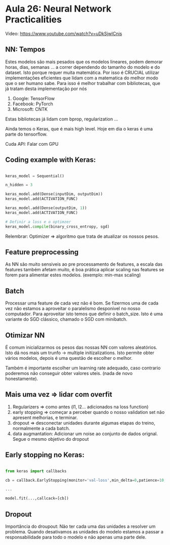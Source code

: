 # Aula 26:  Neural Network Practicalities

Video: https://www.youtube.com/watch?v=uDkSjwlCnis

## NN: Tempos 

Estes modelos são mais pesados que os modelos lineares, podem demorar horas, dias, semanas ... a correr dependendo do tamanho do modelo e do dataset. Isto porque requer muita matemática. Por isso é CRUCIAL utilizar implementações eficientes que lidam com a matematica do melhor modo que o ser humano sabe. Para isso é melhor trabalhar com bibliotecas, que já tratam desta implementação por nós

1. Google: TensorFlow
2. Facebook: PyTorch
3. Microsoft: CNTK

Estas bibliotecas já lidam com bprop, regularization ...

Ainda temos o Keras, que é mais high level. Hoje em dia o keras é uma parte do tensorflow. 

Cuda API: Falar com GPU

## Coding example with Keras: 

```py

keras_model = Sequential()

n_hidden = 3

keras_model.add(Dense(inputDim, outputDim))
keras_model.add(ACTIVATION_FUNC)

keras_model.add(Dense(outputDim, 1))
keras_model.add(ACTIVATION_FUNC)

# Definir a loss e o optimzer
keras_model.compile(binary_cross_entropy, sgd)
```

Relembrar: Optimizer => algoritmo que trata de atualizar os nossos pesos.

## Feature preprocessing

As NN são muito sensiveis ao pre processamento de features, a escala das features também afetam muito, é boa prática aplicar scaling nas features se forem para alimentar estes modelos. (exemplo: min-max scaling)

## Batch 

Processar uma feature de cada vez não é bom. Se fizermos uma de cada vez não estamos a aproveitar o paralelismo desponivel no nosso computador. Para aproveitar isto temos que definir o batch_size. Isto é uma variante do SGD clássico, chamado o SGD com minibatch. 

## Otimizar NN

É comum inicializarmos os pesos das nossas NN com valores aleatórios. Isto dá nos mais um trunfo -> multiple initizalizations. Isto permite obter vários modelos, depois é uma questão de escolher o melhor. 

Também é importante escolher um learning rate adequado, caso contrario poderemos não conseguir obter valores uteis. (nada de novo honestamente).

## Mais uma vez => lidar com overfit

1. Regularizers => como antes (l1, l2... adicionados na loss function)
2. early stopping => começar a perceber quando o nosso validation set não apresent melhorias, e terminar. 
3. dropout => desconectar unidades durante algumas etapas do treino, normalmente a cada batch.
4. data augmantation: Adicionar um noise ao conjunto de dados orignal. Segue o mesmo objetivo do dropout

## Early stopping no Keras:

```py

from keras import callbacks

cb = callback.EarlyStopping(monitor='val-loss',min_delta=0,patience=10, verbose = 0, mode='auto')

...

model.fit(...,callcack=[cb])
```

## Dropout

Importância do droupout: Não ter cada uma das unidades a resolver um problema. Quando desativamos as unidades do modelo estamos a passar a responsabilidade para todo o modelo e não apenas uma parte dele.